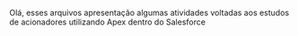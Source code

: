 Olá, esses arquivos apresentação algumas atividades
voltadas aos estudos de acionadores utilizando
Apex dentro do Salesforce